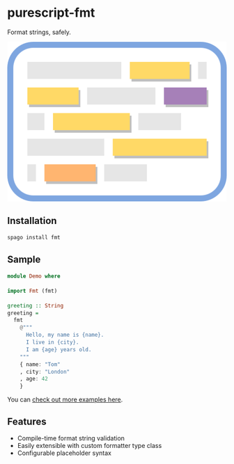 # purescript-fmt

Format strings, safely.

![Latest release](logo.svg)

## Installation

```sh
spago install fmt
```

## Sample


```hs
module Demo where

import Fmt (fmt)

greeting :: String
greeting =
  fmt
    @"""
      Hello, my name is {name}.
      I live in {city}.
      I am {age} years old.
    """
    { name: "Tom"
    , city: "London"
    , age: 42
    }
```

You can [check out more examples here](./Samples.md).

## Features

- Compile-time format string validation
- Easily extensible with custom formatter type class
- Configurable placeholder syntax
